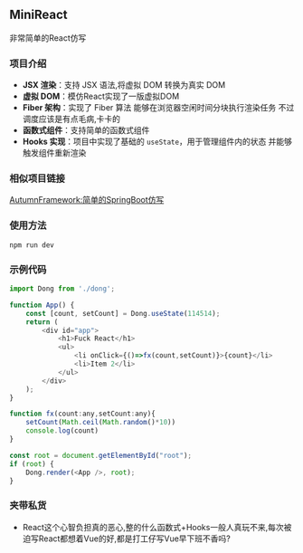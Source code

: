 ## MiniReact
非常简单的React仿写
### 项目介绍
- **JSX 渲染**：支持 JSX 语法,将虚拟 DOM 转换为真实 DOM
- **虚拟 DOM**：模仿React实现了一版虚拟DOM
- **Fiber 架构**：实现了 Fiber 算法 能够在浏览器空闲时间分块执行渲染任务 不过调度应该是有点毛病,卡卡的
- **函数式组件**：支持简单的函数式组件 
- **Hooks 实现**：项目中实现了基础的 `useState`，用于管理组件内的状态 并能够触发组件重新渲染

### 相似项目链接
[AutumnFramework:简单的SpringBoot仿写]('https://github.com/ziyuan123456789/AutumnFramework')


### 使用方法
```shell
npm run dev
```

### 示例代码
```js
import Dong from './dong';

function App() {
    const [count, setCount] = Dong.useState(114514);
    return (
        <div id="app">
            <h1>Fuck React</h1>
            <ul>
                <li onClick={()=>fx(count,setCount)}>{count}</li>
                <li>Item 2</li>
            </ul>
        </div>
    );
}

function fx(count:any,setCount:any){
    setCount(Math.ceil(Math.random()*10))
    console.log(count)
}

const root = document.getElementById("root");
if (root) {
    Dong.render(<App />, root);
}

```

### 夹带私货
- React这个心智负担真的恶心,整的什么函数式+Hooks一般人真玩不来,每次被迫写React都想着Vue的好,都是打工仔写Vue早下班不香吗?